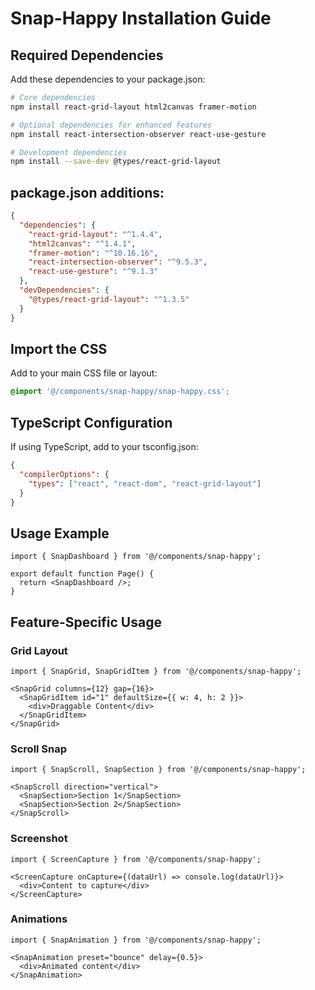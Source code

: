 # Snap-Happy Installation Guide

## Required Dependencies

Add these dependencies to your package.json:

```bash
# Core dependencies
npm install react-grid-layout html2canvas framer-motion

# Optional dependencies for enhanced features
npm install react-intersection-observer react-use-gesture

# Development dependencies
npm install --save-dev @types/react-grid-layout
```

## package.json additions:

```json
{
  "dependencies": {
    "react-grid-layout": "^1.4.4",
    "html2canvas": "^1.4.1",
    "framer-motion": "^10.16.16",
    "react-intersection-observer": "^9.5.3",
    "react-use-gesture": "^9.1.3"
  },
  "devDependencies": {
    "@types/react-grid-layout": "^1.3.5"
  }
}
```

## Import the CSS

Add to your main CSS file or layout:

```css
@import '@/components/snap-happy/snap-happy.css';
```

## TypeScript Configuration

If using TypeScript, add to your tsconfig.json:

```json
{
  "compilerOptions": {
    "types": ["react", "react-dom", "react-grid-layout"]
  }
}
```

## Usage Example

```tsx
import { SnapDashboard } from '@/components/snap-happy';

export default function Page() {
  return <SnapDashboard />;
}
```

## Feature-Specific Usage

### Grid Layout
```tsx
import { SnapGrid, SnapGridItem } from '@/components/snap-happy';

<SnapGrid columns={12} gap={16}>
  <SnapGridItem id="1" defaultSize={{ w: 4, h: 2 }}>
    <div>Draggable Content</div>
  </SnapGridItem>
</SnapGrid>
```

### Scroll Snap
```tsx
import { SnapScroll, SnapSection } from '@/components/snap-happy';

<SnapScroll direction="vertical">
  <SnapSection>Section 1</SnapSection>
  <SnapSection>Section 2</SnapSection>
</SnapScroll>
```

### Screenshot
```tsx
import { ScreenCapture } from '@/components/snap-happy';

<ScreenCapture onCapture={(dataUrl) => console.log(dataUrl)}>
  <div>Content to capture</div>
</ScreenCapture>
```

### Animations
```tsx
import { SnapAnimation } from '@/components/snap-happy';

<SnapAnimation preset="bounce" delay={0.5}>
  <div>Animated content</div>
</SnapAnimation>
```